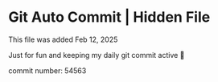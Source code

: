 # Git Auto Commit | Hidden File

This file was added Feb 12, 2025

Just for fun and keeping my daily git commit active 🤪

commit number: 54563
